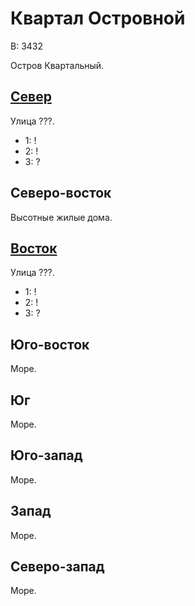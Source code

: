 # Квартал Островной

В:  3432

Остров Квартальный.

## [Север](./530170.md)

Улица ???.

* 1:    !
* 2:    !
* 3:    ?

## Северо-восток

Высотные жилые дома.

## [Восток](./540170.md)

Улица ???.

* 1:    !
* 2:    !
* 3:    ?

## Юго-восток

Море.

## Юг

Море.

## Юго-запад

Море.

## Запад

Море.

## Северо-запад

Море.
